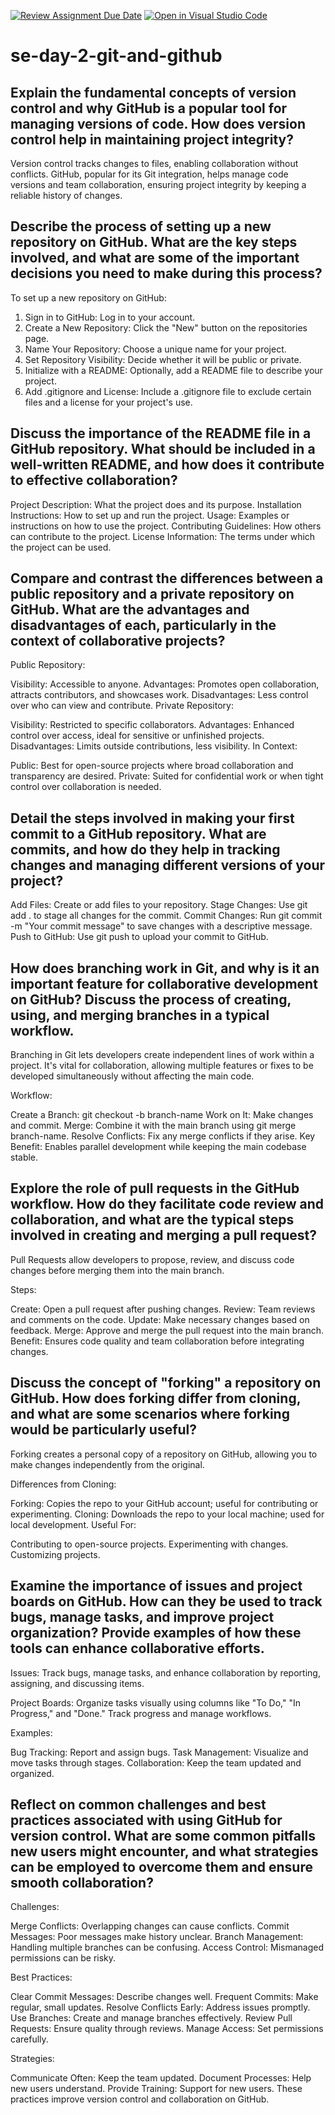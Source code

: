 [![Review Assignment Due Date](https://classroom.github.com/assets/deadline-readme-button-22041afd0340ce965d47ae6ef1cefeee28c7c493a6346c4f15d667ab976d596c.svg)](https://classroom.github.com/a/8wgCKhpZ)
[![Open in Visual Studio Code](https://classroom.github.com/assets/open-in-vscode-2e0aaae1b6195c2367325f4f02e2d04e9abb55f0b24a779b69b11b9e10269abc.svg)](https://classroom.github.com/online_ide?assignment_repo_id=15598939&assignment_repo_type=AssignmentRepo)
# se-day-2-git-and-github
## Explain the fundamental concepts of version control and why GitHub is a popular tool for managing versions of code. How does version control help in maintaining project integrity?
Version control tracks changes to files, enabling collaboration without conflicts. GitHub, popular for its Git integration, helps manage code versions and team collaboration, ensuring project integrity by keeping a reliable history of changes.

## Describe the process of setting up a new repository on GitHub. What are the key steps involved, and what are some of the important decisions you need to make during this process?
To set up a new repository on GitHub:
1. Sign in to GitHub: Log in to your account.
2. Create a New Repository: Click the "New" button on the repositories page.
3. Name Your Repository: Choose a unique name for your project.
4. Set Repository Visibility: Decide whether it will be public or private.
5. Initialize with a README: Optionally, add a README file to describe your project.
6. Add .gitignore and License: Include a .gitignore file to exclude certain files and a license for your project's use.

## Discuss the importance of the README file in a GitHub repository. What should be included in a well-written README, and how does it contribute to effective collaboration?
Project Description: What the project does and its purpose.
Installation Instructions: How to set up and run the project.
Usage: Examples or instructions on how to use the project.
Contributing Guidelines: How others can contribute to the project.
License Information: The terms under which the project can be used.

## Compare and contrast the differences between a public repository and a private repository on GitHub. What are the advantages and disadvantages of each, particularly in the context of collaborative projects?
Public Repository:

Visibility: Accessible to anyone.
Advantages: Promotes open collaboration, attracts contributors, and showcases work.
Disadvantages: Less control over who can view and contribute.
Private Repository:

Visibility: Restricted to specific collaborators.
Advantages: Enhanced control over access, ideal for sensitive or unfinished projects.
Disadvantages: Limits outside contributions, less visibility.
In Context:

Public: Best for open-source projects where broad collaboration and transparency are desired.
Private: Suited for confidential work or when tight control over collaboration is needed.

## Detail the steps involved in making your first commit to a GitHub repository. What are commits, and how do they help in tracking changes and managing different versions of your project?
Add Files: Create or add files to your repository.
Stage Changes: Use git add . to stage all changes for the commit.
Commit Changes: Run git commit -m "Your commit message" to save changes with a descriptive message.
Push to GitHub: Use git push to upload your commit to GitHub.

## How does branching work in Git, and why is it an important feature for collaborative development on GitHub? Discuss the process of creating, using, and merging branches in a typical workflow.
Branching in Git lets developers create independent lines of work within a project. It's vital for collaboration, allowing multiple features or fixes to be developed simultaneously without affecting the main code.

Workflow:

Create a Branch: git checkout -b branch-name
Work on It: Make changes and commit.
Merge: Combine it with the main branch using git merge branch-name.
Resolve Conflicts: Fix any merge conflicts if they arise.
Key Benefit: Enables parallel development while keeping the main codebase stable.

## Explore the role of pull requests in the GitHub workflow. How do they facilitate code review and collaboration, and what are the typical steps involved in creating and merging a pull request?
Pull Requests allow developers to propose, review, and discuss code changes before merging them into the main branch.

Steps:

Create: Open a pull request after pushing changes.
Review: Team reviews and comments on the code.
Update: Make necessary changes based on feedback.
Merge: Approve and merge the pull request into the main branch.
Benefit: Ensures code quality and team collaboration before integrating changes.

## Discuss the concept of "forking" a repository on GitHub. How does forking differ from cloning, and what are some scenarios where forking would be particularly useful?
Forking creates a personal copy of a repository on GitHub, allowing you to make changes independently from the original.

Differences from Cloning:

Forking: Copies the repo to your GitHub account; useful for contributing or experimenting.
Cloning: Downloads the repo to your local machine; used for local development.
Useful For:

Contributing to open-source projects.
Experimenting with changes.
Customizing projects.

## Examine the importance of issues and project boards on GitHub. How can they be used to track bugs, manage tasks, and improve project organization? Provide examples of how these tools can enhance collaborative efforts.
Issues: Track bugs, manage tasks, and enhance collaboration by reporting, assigning, and discussing items.

Project Boards: Organize tasks visually using columns like "To Do," "In Progress," and "Done." Track progress and manage workflows.

Examples:

Bug Tracking: Report and assign bugs.
Task Management: Visualize and move tasks through stages.
Collaboration: Keep the team updated and organized.

## Reflect on common challenges and best practices associated with using GitHub for version control. What are some common pitfalls new users might encounter, and what strategies can be employed to overcome them and ensure smooth collaboration?
Challenges:

Merge Conflicts: Overlapping changes can cause conflicts.
Commit Messages: Poor messages make history unclear.
Branch Management: Handling multiple branches can be confusing.
Access Control: Mismanaged permissions can be risky.

Best Practices:

Clear Commit Messages: Describe changes well.
Frequent Commits: Make regular, small updates.
Resolve Conflicts Early: Address issues promptly.
Use Branches: Create and manage branches effectively.
Review Pull Requests: Ensure quality through reviews.
Manage Access: Set permissions carefully.

Strategies:

Communicate Often: Keep the team updated.
Document Processes: Help new users understand.
Provide Training: Support for new users.
These practices improve version control and collaboration on GitHub.
